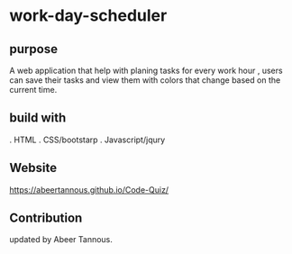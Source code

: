 # work-day-scheduler

## purpose
 A web application that help with planing tasks for every work hour , users can save their tasks and view them with colors that change based on the current time.


## build with 
. HTML
. CSS/bootstarp
. Javascript/jqury


 ## Website 
 https://abeertannous.github.io/Code-Quiz/
 
## Contribution
 updated by Abeer Tannous.